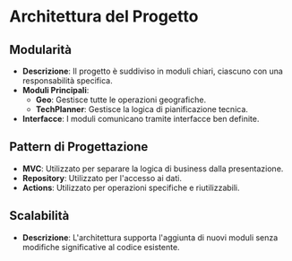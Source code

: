 # Architettura del Progetto

## Modularità
- **Descrizione**: Il progetto è suddiviso in moduli chiari, ciascuno con una responsabilità specifica.
- **Moduli Principali**:
  - **Geo**: Gestisce tutte le operazioni geografiche.
  - **TechPlanner**: Gestisce la logica di pianificazione tecnica.
- **Interfacce**: I moduli comunicano tramite interfacce ben definite.

## Pattern di Progettazione
- **MVC**: Utilizzato per separare la logica di business dalla presentazione.
- **Repository**: Utilizzato per l'accesso ai dati.
- **Actions**: Utilizzato per operazioni specifiche e riutilizzabili.

## Scalabilità
- **Descrizione**: L'architettura supporta l'aggiunta di nuovi moduli senza modifiche significative al codice esistente. 